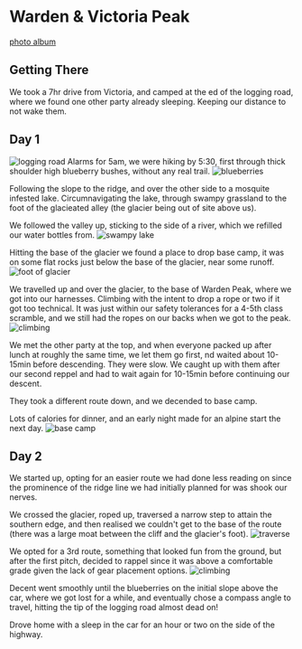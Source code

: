 # Warden & Victoria Peak
[photo album](https://photos.app.goo.gl/NhezBuSWZ5GJnCbGA)

## Getting There
We took a 7hr drive from Victoria, and camped at the ed of the logging road, where we found one other party already sleeping. 
Keeping our distance to not wake them.

## Day 1
![logging road](/trip_reports/warden/logging_road.jpg)
Alarms for 5am, we were hiking by 5:30, first through thick shoulder high blueberry bushes,
without any real trail.
![blueberries](/trip_reports/warden/blueberries.jpg)

Following the slope to the ridge, and over the other side to a mosquite infested lake. 
Circumnavigating the lake, through swampy grassland to the foot of the glacieated alley (the glacier being out of site above us).

We followed the valley up, sticking to the side of a river, which we refilled our water bottles from.
![swampy lake](/trip_reports/warden/lake.jpg)

Hitting the base of the glacier we found a place to drop base camp, it was on some flat rocks just below the base of the glacier, near some runoff.
![foot of glacier](/trip_reports/warden/foot_of_glacier.jpg)

We travelled up and over the glacier, to the base of Warden Peak, where we got into our harnesses. Climbing with the intent to drop a rope or two if it got too technical.
It was just within our safety tolerances for a 4-5th class scramble, and we still had the ropes on our backs when we got to the peak.
![climbing](/trip_reports/warden/climbing_warden.jpg)

We met the other party at the top, and when everyone packed up after lunch at roughly the same time, we let them go first, nd waited about 10-15min before descending. They were slow. We caught up with them after our second reppel and had to wait again for 10-15min before continuing our descent.

They took a different route down, and we decended to base camp.

Lots of calories for dinner, and an early night made for an alpine start the next day.
![base camp](/trip_reports/warden/base_camp.jpg)

## Day 2
We started up, opting for an easier route we had done less reading on since the prominence of the ridge line we had initially planned for was shook our nerves.

We crossed the glacier, roped up, traversed a narrow step to attain the southern edge, and then realised we couldn't get to the base of the route (there was a large moat between the cliff and the glacier's foot).
![traverse](/trip_reports/warden/traverse.jpg)

We opted for a 3rd route, something that looked fun from the ground, but after the first pitch, decided to rappel since it was above a comfortable grade given the lack of gear placement options.
![climbing](/trip_reports/warden/climbing.jpg)

Decent went smoothly until the blueberries on the initial slope above the car, where we got lost for a while, and eventually chose a compass angle to travel, hitting the tip of the logging road almost dead on!

Drove home with a sleep in the car for an hour or two on the side of the highway.
